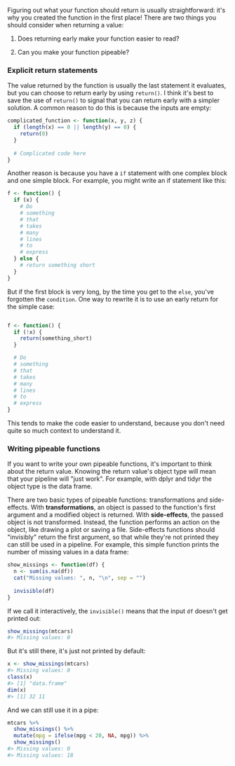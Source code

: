 
Figuring out what your function should return is usually straightforward: it's why you created the function in the first place! There are two things you should consider when returning a value: 

1. Does returning early make your function easier to read? 

2. Can you make your function pipeable?

### Explicit return statements

The value returned by the function is usually the last statement it evaluates, but you can choose to return early by using `return()`. I think it's best to save the use of `return()` to signal that you can return early with a simpler solution. A common reason to do this is because the inputs are empty:


```r
complicated_function <- function(x, y, z) {
  if (length(x) == 0 || length(y) == 0) {
    return(0)
  }
    
  # Complicated code here
}
```

Another reason is because you have a `if` statement with one complex block and one simple block. For example, you might write an if statement like this:


```r
f <- function() {
  if (x) {
    # Do 
    # something
    # that
    # takes
    # many
    # lines
    # to
    # express
  } else {
    # return something short
  }
}
```

But if the first block is very long, by the time you get to the `else`, you've forgotten the `condition`. One way to rewrite it is to use an early return for the simple case:


```r

f <- function() {
  if (!x) {
    return(something_short)
  }

  # Do 
  # something
  # that
  # takes
  # many
  # lines
  # to
  # express
}
```

This tends to make the code easier to understand, because you don't need quite so much context to understand it.

### Writing pipeable functions

If you want to write your own pipeable functions, it's important to think about the return value. Knowing the return value's object type will mean that your pipeline will "just work". For example, with dplyr and tidyr the object type is the data frame. 

There are two basic types of pipeable functions: transformations and side-effects. With __transformations__, an object is passed to the function's first argument and a modified object is returned. With __side-effects__, the passed object is not transformed. Instead, the function performs an action on the object, like drawing a plot or saving a file. Side-effects functions should "invisibly" return the first argument, so that while they're not printed they can still be used in a pipeline. For example, this simple function prints the number of missing values in a data frame:


```r
show_missings <- function(df) {
  n <- sum(is.na(df))
  cat("Missing values: ", n, "\n", sep = "")
  
  invisible(df)
}
```

If we call it interactively, the `invisible()` means that the input `df` doesn't get printed out:


```r
show_missings(mtcars)
#> Missing values: 0
```

But it's still there, it's just not printed by default:


```r
x <- show_missings(mtcars) 
#> Missing values: 0
class(x)
#> [1] "data.frame"
dim(x)
#> [1] 32 11
```

And we can still use it in a pipe:



```r
mtcars %>% 
  show_missings() %>% 
  mutate(mpg = ifelse(mpg < 20, NA, mpg)) %>% 
  show_missings() 
#> Missing values: 0
#> Missing values: 18
```
